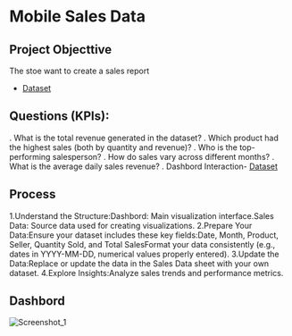 # Mobile Sales Data
## Project Objecttive
The stoe want to create a sales report
- <a href="https://github.com/PriyankaS57/Excel-Dashbord-Project/commit/364587a15595c81f4f320744f5063eeb5a0e576d">Dataset</a>
## Questions (KPIs):
. What is the total revenue generated in the dataset?
. Which product had the highest sales (both by quantity and revenue)?
. Who is the top-performing salesperson?
. How do sales vary across different months?
. What is the average daily sales revenue?
. Dashbord Interaction- <a href="https://github.com/PriyankaS57/Excel-Dashbord-Project/commit/364587a15595c81f4f320744f5063eeb5a0e576d">Dataset</a>
## Process
1.Understand the Structure:Dashbord: Main visualization interface.Sales Data: Source data used for creating visualizations.
2.Prepare Your Data:Ensure your dataset includes these key fields:Date, Month, Product, Seller, Quantity Sold, and Total SalesFormat your data consistently (e.g., dates in YYYY-MM-DD, numerical values properly entered).
3.Update the Data:Replace or update the data in the Sales Data sheet with your own dataset.
4.Explore Insights:Analyze sales trends and performance metrics.
## Dashbord
![Screenshot_1](https://github.com/user-attachments/assets/3a7f67c3-af4b-46b1-998c-7c7ef953cdf3)
